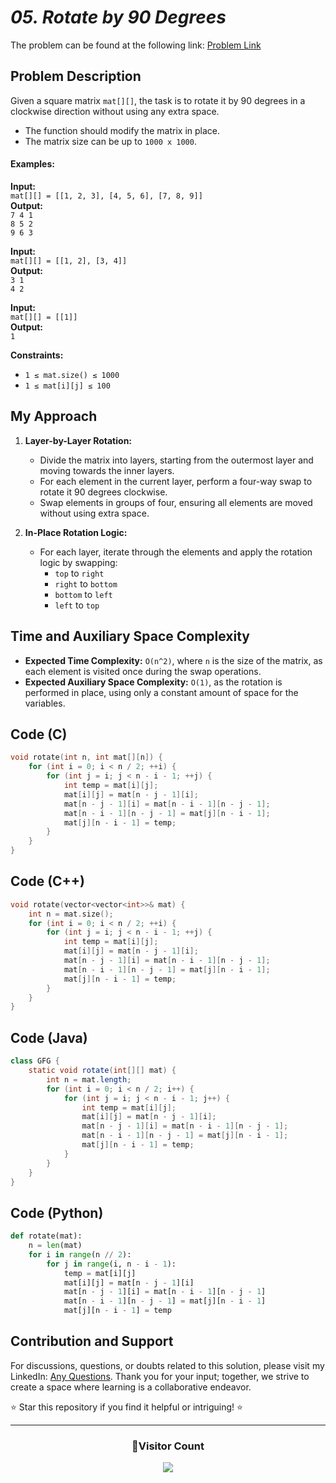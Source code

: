 # *05. Rotate by 90 Degrees*

The problem can be found at the following link: [Problem Link](https://www.geeksforgeeks.org/problems/rotate-by-90-degree0356/1)


## Problem Description

Given a square matrix `mat[][]`, the task is to rotate it by 90 degrees in a clockwise direction without using any extra space.

- The function should modify the matrix in place.
- The matrix size can be up to `1000 x 1000`.

#### Examples:

**Input:**  
`mat[][] = [[1, 2, 3], [4, 5, 6], [7, 8, 9]]`  
**Output:**  
`7 4 1`  
`8 5 2`  
`9 6 3`

**Input:**  
`mat[][] = [[1, 2], [3, 4]]`  
**Output:**  
`3 1`  
`4 2`

**Input:**  
`mat[][] = [[1]]`  
**Output:**  
`1`

**Constraints:**  
- `1 ≤ mat.size() ≤ 1000`
- `1 ≤ mat[i][j] ≤ 100`

## My Approach

1. **Layer-by-Layer Rotation:**
   - Divide the matrix into layers, starting from the outermost layer and moving towards the inner layers.
   - For each element in the current layer, perform a four-way swap to rotate it 90 degrees clockwise.
   - Swap elements in groups of four, ensuring all elements are moved without using extra space.

2. **In-Place Rotation Logic:**
   - For each layer, iterate through the elements and apply the rotation logic by swapping:
     - `top` to `right`
     - `right` to `bottom`
     - `bottom` to `left`
     - `left` to `top`

## Time and Auxiliary Space Complexity

- **Expected Time Complexity:** `O(n^2)`, where `n` is the size of the matrix, as each element is visited once during the swap operations.
- **Expected Auxiliary Space Complexity:** `O(1)`, as the rotation is performed in place, using only a constant amount of space for the variables.

## Code (C)

```c
void rotate(int n, int mat[][n]) {
    for (int i = 0; i < n / 2; ++i) {
        for (int j = i; j < n - i - 1; ++j) {
            int temp = mat[i][j];
            mat[i][j] = mat[n - j - 1][i];
            mat[n - j - 1][i] = mat[n - i - 1][n - j - 1];
            mat[n - i - 1][n - j - 1] = mat[j][n - i - 1];
            mat[j][n - i - 1] = temp;
        }
    }
}
```

## Code (C++)

```cpp
void rotate(vector<vector<int>>& mat) {
    int n = mat.size();
    for (int i = 0; i < n / 2; ++i) {
        for (int j = i; j < n - i - 1; ++j) {
            int temp = mat[i][j];
            mat[i][j] = mat[n - j - 1][i];
            mat[n - j - 1][i] = mat[n - i - 1][n - j - 1];
            mat[n - i - 1][n - j - 1] = mat[j][n - i - 1];
            mat[j][n - i - 1] = temp;
        }
    }
}
```

## Code (Java)

```java
class GFG {
    static void rotate(int[][] mat) {
        int n = mat.length;
        for (int i = 0; i < n / 2; i++) {
            for (int j = i; j < n - i - 1; j++) {
                int temp = mat[i][j];
                mat[i][j] = mat[n - j - 1][i];
                mat[n - j - 1][i] = mat[n - i - 1][n - j - 1];
                mat[n - i - 1][n - j - 1] = mat[j][n - i - 1];
                mat[j][n - i - 1] = temp;
            }
        }
    }
}
```

## Code (Python)

```python
def rotate(mat):
    n = len(mat)
    for i in range(n // 2):
        for j in range(i, n - i - 1):
            temp = mat[i][j]
            mat[i][j] = mat[n - j - 1][i]
            mat[n - j - 1][i] = mat[n - i - 1][n - j - 1]
            mat[n - i - 1][n - j - 1] = mat[j][n - i - 1]
            mat[j][n - i - 1] = temp
```

## Contribution and Support

For discussions, questions, or doubts related to this solution, please visit my LinkedIn: [Any Questions](https://www.linkedin.com/in/het-patel-8b110525a/). Thank you for your input; together, we strive to create a space where learning is a collaborative endeavor.

⭐ Star this repository if you find it helpful or intriguing! ⭐

 ---
 
<div align="center">
  <h3><b>📍Visitor Count</b></h3>
</div>

<p align="center">   
  <img src="https://profile-counter.glitch.me/Hunterdii/count.svg" />  
</p>
